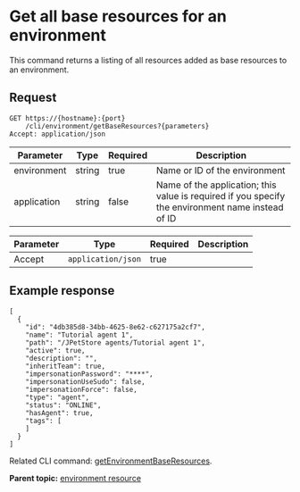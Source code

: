 # Get all base resources for an environment

This command returns a listing of all resources added as base resources to an environment.

## Request

```
GET https://{hostname}:{port}
    /cli/environment/getBaseResources?{parameters}
Accept: application/json

```

|Parameter|Type|Required|Description|
|---------|----|--------|-----------|
|environment|string|true|Name or ID of the environment|
|application|string|false|Name of the application; this value is required if you specify the environment name instead of ID|

|Parameter|Type|Required|Description|
|---------|----|--------|-----------|
|Accept|`application/json`|true| |

## Example response

```
[
  {
    "id": "4db385d8-34bb-4625-8e62-c627175a2cf7",
    "name": "Tutorial agent 1",
    "path": "/JPetStore agents/Tutorial agent 1",
    "active": true,
    "description": "",
    "inheritTeam": true,
    "impersonationPassword": "****",
    "impersonationUseSudo": false,
    "impersonationForce": false,
    "type": "agent",
    "status": "ONLINE",
    "hasAgent": true,
    "tags": [
    ]
  }
]
```

Related CLI command: [getEnvironmentBaseResources](udclient_getenvironmentbaseresources.md).

**Parent topic:** [environment resource](../../com.udeploy.api.doc/topics/rest_cli_environment.md)

